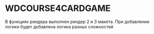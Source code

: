 # WD**COURSE**4**CARD**GAME
В функциях рендера выполнен рендер 2 и 3 макета. При добавлении логики будет добавлена логика разных сложностей

